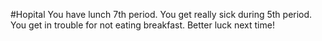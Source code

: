 #Hopital
You have lunch 7th period. You get really sick during 5th period. You get in trouble for not eating breakfast. Better luck next time!

